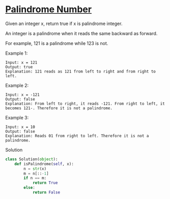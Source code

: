 # [Palindrome Number](https://leetcode.com/problems/palindrome-number/)

Given an integer x, return true if x is palindrome integer.

An integer is a palindrome when it reads the same backward as forward.

For example, 121 is a palindrome while 123 is not.

Example 1:
```
Input: x = 121
Output: true
Explanation: 121 reads as 121 from left to right and from right to left.
```
Example 2:
```
Input: x = -121
Output: false
Explanation: From left to right, it reads -121. From right to left, it becomes 121-. Therefore it is not a palindrome.
```
Example 3:
```
Input: x = 10
Output: false
Explanation: Reads 01 from right to left. Therefore it is not a palindrome.
```
Solution
```python
class Solution(object):
    def isPalindrome(self, x):
        n = str(x)
        m = n[::-1]
        if n == m:
            return True
        else:
            return False
```